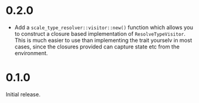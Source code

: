 # 0.2.0

- Add a `scale_type_resolver::visitor::new()` function which allows you to construct a closure based implementation of `ResolveTypeVisitor`. This is much easier to use than implementing the trait yourselv in most cases, since the closures provided can capture state etc from the environment.

# 0.1.0

Initial release.